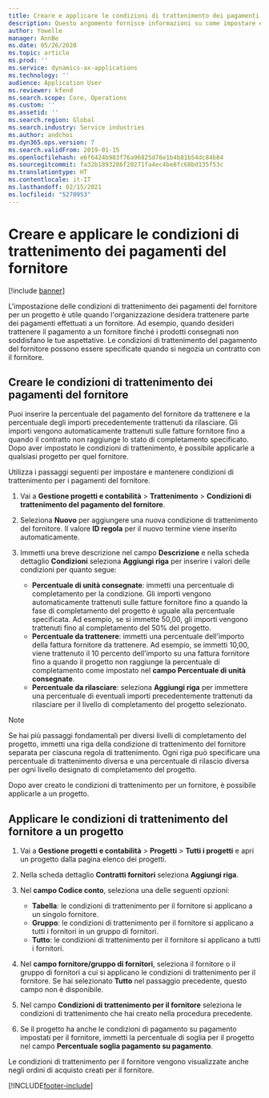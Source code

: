 ```yaml
---
title: Creare e applicare le condizioni di trattenimento dei pagamenti del fornitore
description: Questo argomento fornisce informazioni su come impostare e mantenere le condizioni di trattenimento per i pagamenti dei fornitori.
author: Yowelle
manager: AnnBe
ms.date: 05/26/2020
ms.topic: article
ms.prod: ''
ms.service: dynamics-ax-applications
ms.technology: ''
audience: Application User
ms.reviewer: kfend
ms.search.scope: Core, Operations
ms.custom: ''
ms.assetid: ''
ms.search.region: Global
ms.search.industry: Service industries
ms.author: andchoi
ms.dyn365.ops.version: 7
ms.search.validFrom: 2019-01-15
ms.openlocfilehash: e6f6424b983f76a96825d76e1b4b81b54dc84b84
ms.sourcegitcommit: fa32b1893286f20271fa4ec4be8fc68bd135f53c
ms.translationtype: HT
ms.contentlocale: it-IT
ms.lasthandoff: 02/15/2021
ms.locfileid: "5270953"
---
```

# <a name="create-and-apply-vendor-payment-retention-terms"></a>Creare e applicare le condizioni di trattenimento dei pagamenti del fornitore

[!include [banner](../includes/banner.md)] 

L'impostazione delle condizioni di trattenimento dei pagamenti del fornitore per un progetto è utile quando l'organizzazione desidera trattenere parte dei pagamenti effettuati a un fornitore. Ad esempio, quando desideri trattenere il pagamento a un fornitore finché i prodotti consegnati non soddisfano le tue aspettative. Le condizioni di trattenimento del pagamento del fornitore possono essere specificate quando si negozia un contratto con il fornitore.

## <a name="create-vendor-payment-retention-terms"></a>Creare le condizioni di trattenimento dei pagamenti del fornitore

Puoi inserire la percentuale del pagamento del fornitore da trattenere e la percentuale degli importi precedentemente trattenuti da rilasciare. Gli importi vengono automaticamente trattenuti sulle fatture fornitore fino a quando il contratto non raggiunge lo stato di completamento specificato. Dopo aver impostato le condizioni di trattenimento, è possibile applicarle a qualsiasi progetto per quel fornitore.

Utilizza i passaggi seguenti per impostare e mantenere condizioni di trattenimento per i pagamenti del fornitore. 

1. Vai a **Gestione progetti e contabilità** > **Trattenimento** > **Condizioni di trattenimento del pagamento del fornitore**.
2. Seleziona **Nuovo** per aggiungere una nuova condizione di trattenimento del fornitore. Il valore **ID regola** per il nuovo termine viene inserito automaticamente. 
3. Immetti una breve descrizione nel campo **Descrizione** e nella scheda dettaglio **Condizioni** seleziona **Aggiungi riga** per inserire i valori delle condizioni per quanto segue:

   - **Percentuale di unità consegnate**: immetti una percentuale di completamento per la condizione. Gli importi vengono automaticamente trattenuti sulle fatture fornitore fino a quando la fase di completamento del progetto è uguale alla percentuale specificata. Ad esempio, se si immette 50,00, gli importi vengono trattenuti fino al completamento del 50% del progetto.
   - **Percentuale da trattenere**: immetti una percentuale dell'importo della fattura fornitore da trattenere. Ad esempio, se immetti 10,00, viene trattenuto il 10 percento dell'importo su una fattura fornitore fino a quando il progetto non raggiunge la percentuale di completamento come impostato nel **campo Percentuale di unità consegnate**.
   - **Percentuale da rilasciare**: seleziona **Aggiungi riga** per immettere una percentuale di eventuali importi precedentemente trattenuti da rilasciare per il livello di completamento del progetto selezionato.

> [!NOTE]
> Se hai più passaggi fondamentali per diversi livelli di completamento del progetto, immetti una riga della condizione di trattenimento del fornitore separata per ciascuna regola di trattenimento. Ogni riga può specificare una percentuale di trattenimento diversa e una percentuale di rilascio diversa per ogni livello designato di completamento del progetto.

Dopo aver creato le condizioni di trattenimento per un fornitore, è possibile applicarle a un progetto.

## <a name="apply-vendor-retention-terms-to-a-project"></a>Applicare le condizioni di trattenimento del fornitore a un progetto

1. Vai a **Gestione progetti e contabilità** > **Progetti** > **Tutti i progetti** e apri un progetto dalla pagina elenco dei progetti.
2. Nella scheda dettaglio **Contratti fornitori** seleziona **Aggiungi riga**.
3. Nel **campo Codice conto**, seleziona una delle seguenti opzioni: 

   - **Tabella**: le condizioni di trattenimento per il fornitore si applicano a un singolo fornitore.
   - **Gruppo**: le condizioni di trattenimento per il fornitore si applicano a tutti i fornitori in un gruppo di fornitori.
   - **Tutto**: le condizioni di trattenimento per il fornitore si applicano a tutti i fornitori.

4. Nel **campo fornitore/gruppo di fornitori**, seleziona il fornitore o il gruppo di fornitori a cui si applicano le condizioni di trattenimento per il fornitore. Se hai selezionato **Tutto** nel passaggio precedente, questo campo non è disponibile.
5. Nel campo **Condizioni di trattenimento per il fornitore** seleziona le condizioni di trattenimento che hai creato nella procedura precedente.
6. Se il progetto ha anche le condizioni di pagamento su pagamento impostati per il fornitore, immetti la percentuale di soglia per il progetto nel campo **Percentuale soglia pagamento su pagamento**.

Le condizioni di trattenimento per il fornitore vengono visualizzate anche negli ordini di acquisto creati per il fornitore.


[!INCLUDE[footer-include](../includes/footer-banner.md)]